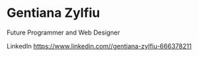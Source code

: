 # Gentiana Zylfiu

Future Programmer and Web Designer

LinkedIn https://www.linkedin.com//gentiana-zylfiu-666378211
